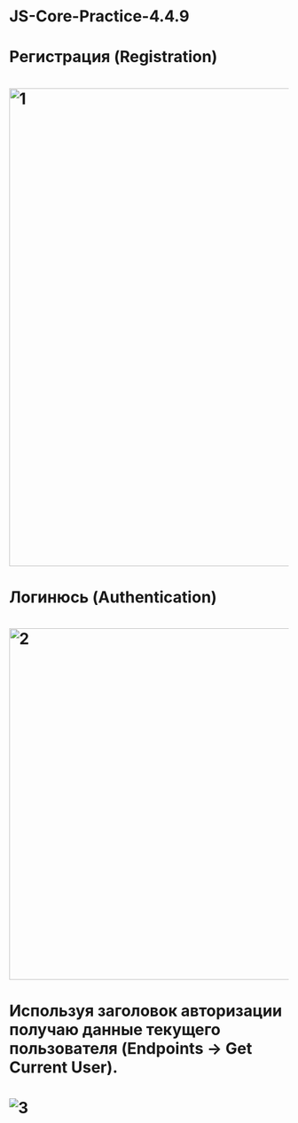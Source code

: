 # JS-Core-Practice-4.4.9

# Регистрация (Registration)

# <img width="862" alt="1" src="https://github.com/Dmitriy-Ganin/JS-Core-Practice-4.4.9/assets/132132970/255984eb-1e7d-4b16-917c-bd397eb696c3">


# Логинюсь (Authentication)


# <img width="634" alt="2" src="https://github.com/Dmitriy-Ganin/JS-Core-Practice-4.4.9/assets/132132970/0f515d86-158e-4e31-ac74-d235c9142560">


#  Используя заголовок авторизации получаю данные текущего пользователя (Endpoints -> Get Current User).


# ![3](https://github.com/Dmitriy-Ganin/JS-Core-Practice-4.4.9/assets/132132970/fdcb231c-331f-41e2-8eee-7a5341bc385a)
